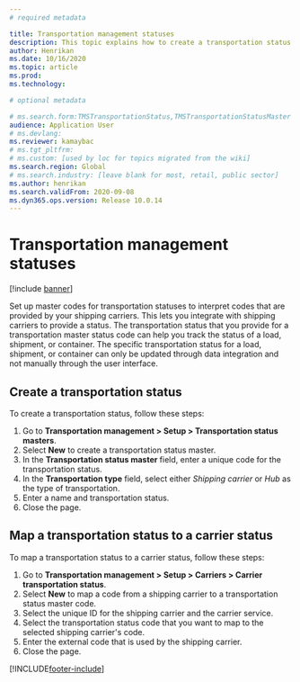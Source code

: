 ```yaml
---
# required metadata

title: Transportation management statuses
description: This topic explains how to create a transportation status and map that status to a carrier status.
author: Henrikan
ms.date: 10/16/2020
ms.topic: article
ms.prod: 
ms.technology: 

# optional metadata

# ms.search.form:TMSTransportationStatus,TMSTransportationStatusMaster
audience: Application User
# ms.devlang: 
ms.reviewer: kamaybac
# ms.tgt_pltfrm: 
# ms.custom: [used by loc for topics migrated from the wiki]
ms.search.region: Global
# ms.search.industry: [leave blank for most, retail, public sector]
ms.author: henrikan
ms.search.validFrom: 2020-09-08
ms.dyn365.ops.version: Release 10.0.14
---
```


# Transportation management statuses

[!include [banner](../includes/banner.md)]

Set up master codes for transportation statuses to interpret codes that are provided by your shipping carriers. This lets you integrate with shipping carriers to provide a status. The transportation status that you provide for a transportation master status code can help you track the status of a load, shipment, or container. The specific transportation status for a load, shipment, or container can only be updated through data integration and not manually through the user interface.

## Create a transportation status

To create a transportation status, follow these steps:

1. Go to **Transportation management \> Setup \> Transportation status masters**.
1. Select **New** to create a transportation status master.
1. In the **Transportation status master** field, enter a unique code for the transportation status.
1. In the **Transportation type** field, select either *Shipping carrier* or *Hub* as the type of transportation.
1. Enter a name and transportation status.
1. Close the page.

## Map a transportation status to a carrier status

To map a transportation status to a carrier status, follow these steps:

1. Go to **Transportation management \> Setup \> Carriers \> Carrier transportation status**.
1. Select **New** to map a code from a shipping carrier to a transportation status master code.
1. Select the unique ID for the shipping carrier and the carrier service.
1. Select the transportation status code that you want to map to the selected shipping carrier's code.
1. Enter the external code that is used by the shipping carrier.
1. Close the page.


[!INCLUDE[footer-include](../../includes/footer-banner.md)]
